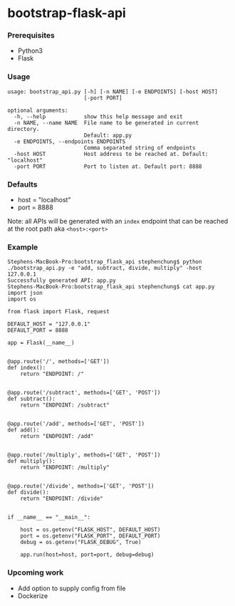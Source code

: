 # bootstrap-flask-api


### Prerequisites
- Python3
- Flask

### Usage
```
usage: bootstrap_api.py [-h] [-n NAME] [-e ENDPOINTS] [-host HOST]
                        [-port PORT]

optional arguments:
  -h, --help            show this help message and exit
  -n NAME, --name NAME  File name to be generated in current directory.
                        Default: app.py
  -e ENDPOINTS, --endpoints ENDPOINTS
                        Comma separated string of endpoints
  -host HOST            Host address to be reached at. Default: "localhost"
  -port PORT            Port to listen at. Default port: 8888
```

### Defaults
- host = "localhost"
- port = 8888

Note: all APIs will be generated with an `index` endpoint that can be reached at the root path aka `<host>:<port>`

### Example
```
Stephens-MacBook-Pro:bootstrap_flask_api stephenchung$ python ./bootstrap_api.py -e "add, subtract, divide, multiply" -host 127.0.0.1
Successfully generated API: app.py
Stephens-MacBook-Pro:bootstrap_flask_api stephenchung$ cat app.py
import json
import os

from flask import Flask, request

DEFAULT_HOST = "127.0.0.1"
DEFAULT_PORT = 8888

app = Flask(__name__)


@app.route('/', methods=['GET'])
def index():
    return "ENDPOINT: /"


@app.route('/subtract', methods=['GET', 'POST'])
def subtract():
    return "ENDPOINT: /subtract"


@app.route('/add', methods=['GET', 'POST'])
def add():
    return "ENDPOINT: /add"


@app.route('/multiply', methods=['GET', 'POST'])
def multiply():
    return "ENDPOINT: /multiply"


@app.route('/divide', methods=['GET', 'POST'])
def divide():
    return "ENDPOINT: /divide"


if __name__ == "__main__":

    host = os.getenv("FLASK_HOST", DEFAULT_HOST)
    port = os.getenv("FLASK_PORT", DEFAULT_PORT)
    debug = os.getenv("FLASK_DEBUG", True)

    app.run(host=host, port=port, debug=debug)
```

### Upcoming work
- Add option to supply config from file
- Dockerize
